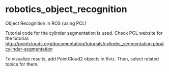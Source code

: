 # robotics_object_recognition
Object Recognition in ROS (using PCL)

Tutorial code for the cylinder segmentation is used. Check PCL website for the tutorial:
http://pointclouds.org/documentation/tutorials/cylinder_segmentation.php#cylinder-segmentation

To visualize results, add PointCloud2 objects in Rviz. Then, select related topics for them.

